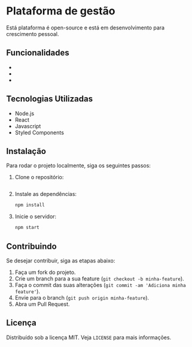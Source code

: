 # Plataforma de gestão
Está plataforma é open-source e está em desenvolvimento para crescimento pessoal.



## Funcionalidades
- 
- 
- 

## Tecnologias Utilizadas
- Node.js
- React
- Javascript
- Styled Components

## Instalação
Para rodar o projeto localmente, siga os seguintes passos:

1. Clone o repositório:

    ```bash
    ```

2. Instale as dependências:

    ```bash
    npm install
    ```

3. Inicie o servidor:

    ```bash
    npm start
    ```

## Contribuindo
Se desejar contribuir, siga as etapas abaixo:

1. Faça um fork do projeto.
2. Crie um branch para a sua feature (`git checkout -b minha-feature`).
3. Faça o commit das suas alterações (`git commit -am 'Adiciona minha feature'`).
4. Envie para o branch (`git push origin minha-feature`).
5. Abra um Pull Request.

## Licença
Distribuído sob a licença MIT. Veja `LICENSE` para mais informações.
